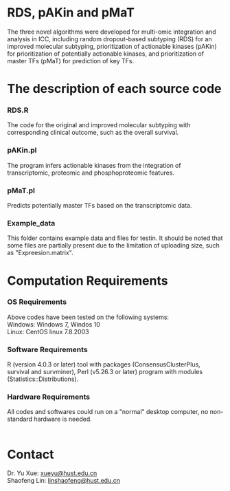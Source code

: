 # RDS, pAKin and pMaT
The three novel algorithms were developed for multi-omic integration and analysis in ICC, including random dropout-based subtyping (RDS) for an improved molecular subtyping, prioritization of actionable kinases (pAKin) for prioritization of potentially actionable kinases, and prioritization of master TFs (pMaT) for prediction of key TFs.
<br>

# The description of each source code
### RDS.R
The code for the original and improved molecular subtyping with corresponding clinical outcome, such as the overall survival.
<br>

### pAKin.pl
The program infers actionable kinases from the integration of transcriptomic, proteomic and phosphoproteomic features.
<br>

### pMaT.pl
Predicts potentially master TFs based on the transcriptomic data.
<br>

### Example_data
This folder contains example data and files for testin. It should be noted that some files are partially present due to the limitation of uploading size, such as "Expreesion.matrix".

# Computation Requirements
### OS Requirements
Above codes have been tested on the following systems: <br>
Windows: Windows 7, Windos 10<br>
Linux: CentOS linux 7.8.2003

### Software Requirements
R (version 4.0.3 or later) tool with packages (ConsensusClusterPlus, survival and survminer), Perl (v5.26.3 or later) program with modules (Statistics::Distributions).

### Hardware Requirements
All codes and softwares could run on a "normal" desktop computer, no non-standard hardware is needed.<br>
<br>

# Contact
Dr. Yu Xue: xueyu@hust.edu.cn<br>
Shaofeng Lin: linshaofeng@hust.edu.cn
